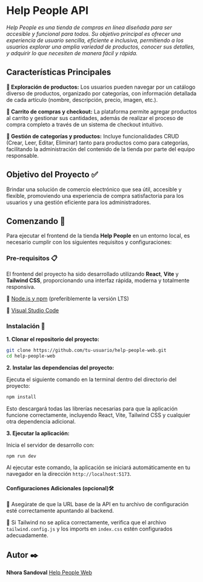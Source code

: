 # Help People API

_Help People es una tienda de compras en línea diseñada para ser accesible y funcional para todos. Su objetivo principal es ofrecer una experiencia de usuario sencilla, eficiente e inclusiva, permitiendo a los usuarios explorar una amplia variedad de productos, conocer sus detalles, y adquirir lo que necesiten de manera fácil y rápida._


## Características Principales

**🔹 Exploración de productos:**
Los usuarios pueden navegar por un catálogo diverso de productos, organizado por categorías, con información detallada de cada artículo (nombre, descripción, precio, imagen, etc.).

**🔹 Carrito de compras y checkout:**
La plataforma permite agregar productos al carrito y gestionar sus cantidades, además de realizar el proceso de compra completo a través de un sistema de checkout intuitivo.

**🔹 Gestión de categorías y productos:**
Incluye funcionalidades CRUD (Crear, Leer, Editar, Eliminar) tanto para productos como para categorías, facilitando la administración del contenido de la tienda por parte del equipo responsable.


## Objetivo del Proyecto ✅

Brindar una solución de comercio electrónico que sea útil, accesible y flexible, promoviendo una experiencia de compra satisfactoria para los usuarios y una gestión eficiente para los administradores.


## Comenzando 🚀

Para ejecutar el frontend de la tienda **Help People** en un entorno local, es necesario cumplir con los siguientes requisitos y configuraciones:


### Pre-requisitos 📋

El frontend del proyecto ha sido desarrollado utilizando **React**, **Vite** y **Tailwind CSS**, proporcionando una interfaz rápida, moderna y totalmente responsiva.

🔹 [Node.js y npm](https://nodejs.org/) (preferiblemente la versión LTS)

🔹 [Visual Studio Code](https://code.visualstudio.com/)


### Instalación 🔧

**1. Clonar el repositorio del proyecto:**

   ```bash
   git clone https://github.com/tu-usuario/help-people-web.git
   cd help-people-web
   ```

**2. Instalar las dependencias del proyecto:**

   Ejecuta el siguiente comando en la terminal dentro del directorio del proyecto:

   ```bash
   npm install
   ```

   Esto descargará todas las librerías necesarias para que la aplicación funcione correctamente, incluyendo React, Vite, Tailwind CSS y cualquier otra dependencia adicional.

**3. Ejecutar la aplicación:**

   Inicia el servidor de desarrollo con:

   ```bash
   npm run dev
   ```

   Al ejecutar este comando, la aplicación se iniciará automáticamente en tu navegador en la dirección `http://localhost:5173`.


#### **Configuraciones Adicionales (opcional)🛠️**

🔹 Asegúrate de que la URL base de la API en tu archivo de configuración esté correctamente apuntando al backend.

🔹 Si Tailwind no se aplica correctamente, verifica que el archivo `tailwind.config.js` y los imports en `index.css` estén configurados adecuadamente.



## Autor ✒️

**Nhora Sandoval** [Help People Web](https://github.com/njsanecha/help_people_web)

